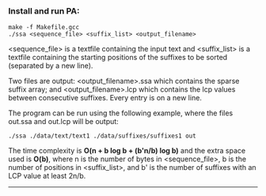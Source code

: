 ### Install and run PA:

```
make -f Makefile.gcc
./ssa <sequence_file> <suffix_list> <output_filename>
```

<sequence_file> is a textfile containing the input text and
<suffix_list> is a textfile containing the starting positions of the suffixes to be sorted (separated by a new line).

Two files are output: <output_filename>.ssa which contains the sparse suffix array; and <output_filename>.lcp which contains the lcp values between consecutive suffixes. Every entry is on a new line.

The program can be run using the following example, where the files out.ssa and out.lcp will be output:

```
./ssa ./data/text/text1 ./data/suffixes/suffixes1 out
```

The time complexity is <b>O(n + b log b + (b'n/b) log b)</b> and the extra space used is <b>O(b)</b>, 
where n is the number of bytes in <sequence_file>, 
b is the number of positions in <suffix_list>, 
and b' is the number of suffixes with an LCP value at least 2n/b.

________________________________

